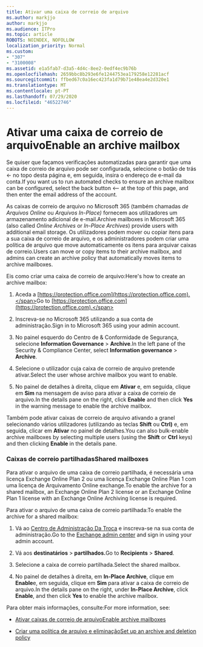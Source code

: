 ```yaml
---
title: Ativar uma caixa de correio de arquivo
ms.author: markjjo
author: markjjo
ms.audience: ITPro
ms.topic: article
ROBOTS: NOINDEX, NOFOLLOW
localization_priority: Normal
ms.custom:
- "307"
- "3100008"
ms.assetid: e1a5fab7-d3a5-4d4c-8ee2-0edf4ec9b76b
ms.openlocfilehash: 2659bbc8b293e6fe1244753ea179258e12281acf
ms.sourcegitcommit: ffbed67c0a16ec423fa1d79b71e48ea4e2d320e1
ms.translationtype: MT
ms.contentlocale: pt-PT
ms.lasthandoff: 07/29/2020
ms.locfileid: "46522746"
---
```

# <a name="enable-an-archive-mailbox"></a><span data-ttu-id="7e517-102">Ativar uma caixa de correio de arquivo</span><span class="sxs-lookup"><span data-stu-id="7e517-102">Enable an archive mailbox</span></span>

<span data-ttu-id="7e517-103">Se quiser que façamos verificações automatizadas para garantir que uma caixa de correio de arquivo pode ser configurada, selecione o botão de trás <- no topo desta página e, em seguida, insira o endereço de e-mail da conta.</span><span class="sxs-lookup"><span data-stu-id="7e517-103">If you want us to run automated checks to ensure an archive mailbox can be configured, select the back button <-- at the top of this page, and then enter the email address of the account.</span></span>

<span data-ttu-id="7e517-104">As caixas de correio de arquivo no Microsoft 365 (também chamadas *de Arquivos Online* ou *Arquivos In-Place)* fornecem aos utilizadores um armazenamento adicional de e-mail.</span><span class="sxs-lookup"><span data-stu-id="7e517-104">Archive mailboxes in Microsoft 365 (also called *Online Archives* or *In-Place Archives*) provide users with additional email storage.</span></span> <span data-ttu-id="7e517-105">Os utilizadores podem mover ou copiar itens para a sua caixa de correio de arquivo, e os administradores podem criar uma política de arquivo que move automaticamente os itens para arquivar caixas de correio.</span><span class="sxs-lookup"><span data-stu-id="7e517-105">Users can move or copy items to their archive mailbox, and admins can create an archive policy that automatically moves items to archive mailboxes.</span></span>
  
<span data-ttu-id="7e517-106">Eis como criar uma caixa de correio de arquivo:</span><span class="sxs-lookup"><span data-stu-id="7e517-106">Here's how to create an archive mailbox:</span></span>
  
1. <span data-ttu-id="7e517-107">Aceda a [https://protection.office.com](https://protection.office.com).</span><span class="sxs-lookup"><span data-stu-id="7e517-107">Go to [https://protection.office.com](https://protection.office.com).</span></span>

2. <span data-ttu-id="7e517-108">Inscreva-se no Microsoft 365 utilizando a sua conta de administração.</span><span class="sxs-lookup"><span data-stu-id="7e517-108">Sign in to Microsoft 365 using your admin account.</span></span>

3. <span data-ttu-id="7e517-109">No painel esquerdo do Centro de &amp; Conformidade de Segurança, selecione **Information Governance** \> **Archive**.</span><span class="sxs-lookup"><span data-stu-id="7e517-109">In the left pane of the Security &amp; Compliance Center, select **Information governance** \> **Archive**.</span></span>

4. <span data-ttu-id="7e517-110">Selecione o utilizador cuja caixa de correio de arquivo pretende ativar.</span><span class="sxs-lookup"><span data-stu-id="7e517-110">Select the user whose archive mailbox you want to enable.</span></span>

5. <span data-ttu-id="7e517-111">No painel de detalhes à direita, clique em **Ativar** e, em seguida, clique em **Sim** na mensagem de aviso para ativar a caixa de correio de arquivo.</span><span class="sxs-lookup"><span data-stu-id="7e517-111">In the details pane on the right, click **Enable** and then click **Yes** in the warning message to enable the archive mailbox.</span></span>

<span data-ttu-id="7e517-112">Também pode ativar caixas de correio de arquivo ativando a granel selecionando vários utilizadores (utilizando as teclas **Shift** ou **Ctrl)** e, em seguida, clicar em **Ativar** no painel de detalhes.</span><span class="sxs-lookup"><span data-stu-id="7e517-112">You can also bulk-enable archive mailboxes by selecting multiple users (using the **Shift** or **Ctrl** keys) and then clicking **Enable** in the details pane.</span></span>
  
### <a name="shared-mailboxes"></a><span data-ttu-id="7e517-113">Caixas de correio partilhadas</span><span class="sxs-lookup"><span data-stu-id="7e517-113">Shared mailboxes</span></span>

<span data-ttu-id="7e517-114">Para ativar o arquivo de uma caixa de correio partilhada, é necessária uma licença Exchange Online Plan 2 ou uma licença Exchange Online Plan 1 com uma licença de Arquivamento Online exchange.</span><span class="sxs-lookup"><span data-stu-id="7e517-114">To enable the archive for a shared mailbox, an Exchange Online Plan 2 license or an Exchange Online Plan 1 license with an Exchange Online Archiving license is required.</span></span>  

<span data-ttu-id="7e517-115">Para ativar o arquivo de uma caixa de correio partilhada:</span><span class="sxs-lookup"><span data-stu-id="7e517-115">To enable the archive for a shared mailbox:</span></span>

1. <span data-ttu-id="7e517-116">Vá ao [Centro de Administração Da Troca](https://outlook.office365.com/ecp) e inscreva-se na sua conta de administração.</span><span class="sxs-lookup"><span data-stu-id="7e517-116">Go to the [Exchange admin center](https://outlook.office365.com/ecp) and sign in using your admin account.</span></span>

2. <span data-ttu-id="7e517-117">Vá aos **destinatários**  >  **partilhados.**</span><span class="sxs-lookup"><span data-stu-id="7e517-117">Go to **Recipients** > **Shared**.</span></span>

3. <span data-ttu-id="7e517-118">Selecione a caixa de correio partilhada.</span><span class="sxs-lookup"><span data-stu-id="7e517-118">Select the shared mailbox.</span></span>

4. <span data-ttu-id="7e517-119">No painel de detalhes à direita, em **In-Place Archive**, clique em **Enable**e, em seguida, clique em **Sim** para ativar a caixa de correio de arquivo.</span><span class="sxs-lookup"><span data-stu-id="7e517-119">In the details pane on the right, under **In-Place Archive**, click **Enable**, and then click **Yes** to enable the archive mailbox.</span></span>

<span data-ttu-id="7e517-120">Para obter mais informações, consulte:</span><span class="sxs-lookup"><span data-stu-id="7e517-120">For more information, see:</span></span>
  
- [<span data-ttu-id="7e517-121">Ativar caixas de correio de arquivo</span><span class="sxs-lookup"><span data-stu-id="7e517-121">Enable archive mailboxes</span></span>](https://docs.microsoft.com/microsoft-365/compliance/enable-archive-mailboxes)

- [<span data-ttu-id="7e517-122">Criar uma política de arquivo e eliminação</span><span class="sxs-lookup"><span data-stu-id="7e517-122">Set up an archive and deletion policy</span></span>](https://docs.microsoft.com//office365/securitycompliance/set-up-an-archive-and-deletion-policy-for-mailboxes)
